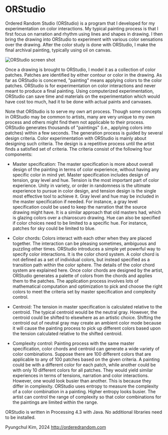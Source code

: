 # ORStudio

Ordered Random Studio (ORStudio) is a program that I developed for my experimentation on color interactions. My typical painting process is that I first focus on narration and rhythm using lines and shapes in drawing. I then bring the drawing into ORStudio to experiment with various color sensations over the drawing. After the color study is done with ORStudio, I make the final archival painting, typically using oil on canvas.

![ORStudio screen shot](screen-shot.png)

Once a drawing is brought to ORStudio, I model it as a collection of color patches. Patches are identified by either contour or color in the drawing. As far as ORStudio is concerned, "painting" means applying colors to the color patches. ORStudio is for experimentation on color interactions and never meant to produce a final painting. Using computerized experimentation, ORStudio can save time and materials on the experimentation which would have cost too much, had it to be done with actual paints and canvases.

Note that ORStudio is to serve my own art process. Though some concepts in ORStudio may be common to artists, many are very unique to my own process and others might find them not applicable to their process. ORStudio generates thousands of "paintings" (i.e., applying colors into patches) within a few seconds. The generation process is guided by several design criteria. Color experimentation with ORStudio is mainly about designing such criteria. The design is a repetitive process until the artist finds a satisfied set of criteria. The criteria consist of the following four components:

* Master specification: The master specification is more about overall design of the painting in terms of color experience, without having any specific color in mind yet. Master specification includes design of tension, gray level and hue. Tension is the most important part of color experience. Unity in variety, or order in randomness is the ultimate experience to pursue in color design, and tension design is the single most effective tool to achieve it. Gray level and hue may be included in the master specification if needed. For instance, a gray level specification could be used to keep the narration that the source drawing might have. It is a similar approach that old masters had, which is glazing colors over a chiaroscuro drawing. Hue can also be specified if color choices need to be limited to a specific hue. For instance, patches for sky could be limited to blue.

* Color chords: Colors interact with each other when they are placed together. The interaction can be pleasing sometimes, ambiguous and puzzling other times. ORStudio introduces a simple yet powerful way to specify color interactions. It is the color chord system. A color chord is not defined as a set of individual colors, but instead specified as a transition path within the color sphere. The details of the color chord system are explained here. Once color chords are designed by the artist, ORStudio generates a palette of colors from the chords and applies them to the patches. The application process involves lots of mathematical computation and optimization to pick and choose the right colors to meet the criteria set by master specification and complexity control.

* Centroid: The tension in master specification is calculated relative to the centroid. The typical centroid would be the neutral gray. However, the centroid could be shifted to elsewhere as an artistic choice. Shifting the centroid out of neutral gray may create an ambient color mode because it will cause the painting process to pick up different colors based upon the tension calculated relative to the shifted centroid.

* Complexity control: Painting process with the same master specification, color chords and centroid can generate a wide variety of color combinations. Suppose there are 100 different colors that are applicable to any of 100 patches based on the given criteria. A painting could be with a different color for each patch, while another could be with only 10 different colors for all patches. They would yield similar experiences in terms of tensions, narration and color interactions. However, one would look busier than another. This is because they differ in complexity. ORStudio uses entropy to measure the complexity of a color combination in a painting. Higher entropy looks busier. The artist can control the range of complexity so that color combinations for the paintings are limited within the range.

ORStudio is written in Processing 4.3 with Java. No additional libraries need to be installed. 

Pyungchul Kim, 2024
http://orderedrandom.com

